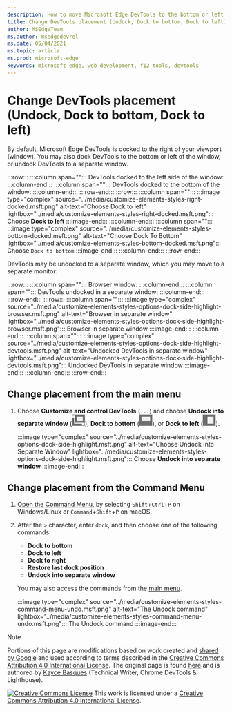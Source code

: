 ```yaml
---
description: How to move Microsoft Edge DevTools to the bottom or left of your viewport, or to a separate window.
title: Change DevTools placement (Undock, Dock to bottom, Dock to left)
author: MSEdgeTeam
ms.author: msedgedevrel
ms.date: 05/04/2021
ms.topic: article
ms.prod: microsoft-edge
keywords: microsoft edge, web development, f12 tools, devtools
---
```

<!-- Copyright Kayce Basques

   Licensed under the Apache License, Version 2.0 (the "License");
   you may not use this file except in compliance with the License.
   You may obtain a copy of the License at

       https://www.apache.org/licenses/LICENSE-2.0

   Unless required by applicable law or agreed to in writing, software
   distributed under the License is distributed on an "AS IS" BASIS,
   WITHOUT WARRANTIES OR CONDITIONS OF ANY KIND, either express or implied.
   See the License for the specific language governing permissions and
   limitations under the License.  -->
# Change DevTools placement (Undock, Dock to bottom, Dock to left)

By default, Microsoft Edge DevTools is docked to the right of your viewport (window).  You may also dock DevTools to the bottom or left of the window, or undock DevTools to a separate window.

:::row:::
   :::column span="":::
      DevTools docked to the left side of the window:
   :::column-end:::
   :::column span="":::
      DevTools docked to the bottom of the window:
   :::column-end:::
:::row-end:::
:::row:::
   :::column span="":::
      :::image type="complex" source="../media/customize-elements-styles-right-docked.msft.png" alt-text="Choose Dock to left" lightbox="../media/customize-elements-styles-right-docked.msft.png":::
         Choose **Dock to left**
      :::image-end:::
   :::column-end:::
   :::column span="":::
      :::image type="complex" source="../media/customize-elements-styles-bottom-docked.msft.png" alt-text="Choose Dock To Bottom" lightbox="../media/customize-elements-styles-bottom-docked.msft.png":::
         Choose `Dock to bottom`
      :::image-end:::
   :::column-end:::
:::row-end:::

DevTools may be undocked to a separate window, which you may move to a separate monitor:

:::row:::
   :::column span="":::
      Browser window:
   :::column-end:::
   :::column span="":::
      DevTools undocked in a separate window:
   :::column-end:::
:::row-end:::
:::row:::
   :::column span="":::
      :::image type="complex" source="../media/customize-elements-styles-options-dock-side-highlight-browser.msft.png" alt-text="Browser in separate window" lightbox="../media/customize-elements-styles-options-dock-side-highlight-browser.msft.png":::
         Browser in separate window
      :::image-end:::
   :::column-end:::
   :::column span="":::
      :::image type="complex" source="../media/customize-elements-styles-options-dock-side-highlight-devtools.msft.png" alt-text="Undocked DevTools in separate window" lightbox="../media/customize-elements-styles-options-dock-side-highlight-devtools.msft.png":::
         Undocked DevTools in separate window
      :::image-end:::
   :::column-end:::
:::row-end:::


<!-- ====================================================================== -->
## Change placement from the main menu

1.  Choose **Customize and control DevTools** (`...`) and choose **Undock into separate window** (![Undock](../media/undock-icon.msft.png)), **Dock to bottom** (![Dock to bottom](../media/bottom-icon.msft.png)), or **Dock to left** (![Dock to left](../media/left-icon.msft.png)).

    :::image type="complex" source="../media/customize-elements-styles-options-dock-side-highlight.msft.png" alt-text="Choose Undock Into Separate Window" lightbox="../media/customize-elements-styles-options-dock-side-highlight.msft.png":::
       Choose **Undock into separate window**
    :::image-end:::


<!-- ====================================================================== -->
## Change placement from the Command Menu

1.  [Open the Command Menu](../command-menu/index.md), by selecting `Shift`+`Ctrl`+`P` on Windows/Linux or `Command`+`Shift`+`P` on macOS.
1.  After the `>` character, enter `dock`, and then choose one of the following commands:

    *  **Dock to bottom**
    *  **Dock to left**
    *  **Dock to right**
    *  **Restore last dock position**
    *  **Undock into separate window**

    You may also access the commands from the [main menu](#change-placement-from-the-main-menu).

    :::image type="complex" source="../media/customize-elements-styles-command-menu-undo.msft.png" alt-text="The Undock command" lightbox="../media/customize-elements-styles-command-menu-undo.msft.png":::
       The Undock command
    :::image-end:::


<!-- ====================================================================== -->
<!-- links -->
[DevtoolsCommandMenu]: ../command-menu/index.md "Run commands with the Microsoft Edge DevTools Command menu | Microsoft Docs"

[CCA4IL]: https://creativecommons.org/licenses/by/4.0
[CCby4Image]: https://i.creativecommons.org/l/by/4.0/88x31.png
[GoogleSitePolicies]: https://developers.google.com/terms/site-policies
[KayceBasques]: https://developers.google.com/web/resources/contributors#kayce-basques


<!-- ====================================================================== -->
> [!NOTE]
> Portions of this page are modifications based on work created and [shared by Google](https://developers.google.com/terms/site-policies) and used according to terms described in the [Creative Commons Attribution 4.0 International License](https://creativecommons.org/licenses/by/4.0).
> The original page is found [here](https://developers.google.com/web/tools/chrome-devtools/customize/placement) and is authored by [Kayce Basques](https://developers.google.com/web/resources/contributors#kayce-basques) (Technical Writer, Chrome DevTools \& Lighthouse).

[![Creative Commons License](https://i.creativecommons.org/l/by/4.0/88x31.png)](https://creativecommons.org/licenses/by/4.0)
This work is licensed under a [Creative Commons Attribution 4.0 International License](https://creativecommons.org/licenses/by/4.0).
